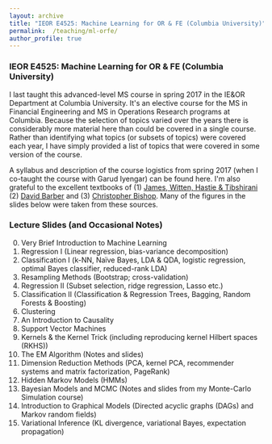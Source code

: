 ```yaml
---
layout: archive
title: "IEOR E4525: Machine Learning for OR & FE (Columbia University)"
permalink:  /teaching/ml-orfe/
author_profile: true
---
```

### IEOR E4525: Machine Learning for OR & FE (Columbia University)

I last taught this advanced-level MS course in spring 2017 in the IE&OR Department at Columbia University. 
It's an elective course for the MS in Financial Engineering and MS in Operations Research programs at Columbia. 
Because the selection of topics varied over the years there is considerably more material here than could be 
covered in a single course. Rather than identifying what topics (or subsets of topics) were covered each year, 
I have simply provided a list of topics that were covered in some version of the course. 
<!---
I have also provided 
some additional slides / topics that never made it into the course but that I nonetheless used / developed at 
some point for other purposes. If a link isn’t provided then that simply means I do not wish to post the slides 
(probably because I am in the ``process'' of editing them – a process that could take a very long time indeed). 
I will not be posting solutions to the assignments or code / software so please don’t send me an email asking 
me to do so!  Finally, please note that I do not have time to answer emails asking me to clarify or explain 
issues arising in these notes and assignments. 
--->
A syllabus and description of the course logistics from spring 2017 (when I co-taught the course with Garud 
Iyengar) can be found here.  I'm also grateful to the excellent textbooks of (1) [James, Witten, Hastie & 
Tibshirani](http://www.statlearning.com/) (2) [David Barber](http://web4.cs.ucl.ac.uk/staff/D.Barber/pmwiki/pmwiki.php?n=Brml.HomePage) and (3) [Christopher Bishop](https://www.microsoft.com/en-us/research/people/cmbishop/). Many of the figures in the slides below were taken from these sources. 

### Lecture Slides (and Occasional Notes)

0. Very Brief Introduction to Machine Learning
1. Regression I (Linear regression, bias-variance decomposition)
2. Classification I (k-NN, Naïve Bayes, LDA & QDA, logistic regression, optimal Bayes classifier, reduced-rank LDA)
3. Resampling Methods (Bootstrap; cross-validation)
4. Regression II (Subset selection, ridge regression, Lasso etc.)
5. Classification II (Classification & Regression Trees, Bagging, Random Forests & Boosting)
6. Clustering
7. An Introduction to Causality
8. Support Vector Machines
9. Kernels & the Kernel Trick (including reproducing kernel Hilbert spaces (RKHS))
10. The EM Algorithm (Notes and slides)
11. Dimension Reduction Methods (PCA, kernel PCA, recommender systems and matrix factorization, PageRank)
12. Hidden Markov Models (HMMs)
13. Bayesian Models and MCMC (Notes and slides from my Monte-Carlo Simulation course)
14. Introduction to Graphical Models (Directed acyclic graphs (DAGs) and Markov random fields)
15. Variational Inference (KL divergence, variational Bayes, expectation propagation)
